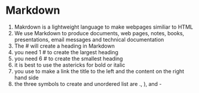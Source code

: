 # Markdown

1. Makrdown is a lightweight language to make webpages similiar to HTML
2. We use Markdown to produce documents, web pages, notes, books, presentations, email messages and technical documentation  
3. The # will create a heading in Markdown
4. you need 1 # to create the largest heading
5. you need 6 # to create the smallest heading
6. it is best to use the astericks for bold or italic 
7. you use []() to make a link the title to the left and the content on the right hand side
8. the three symbols to create and unordered list are ., ), and -

